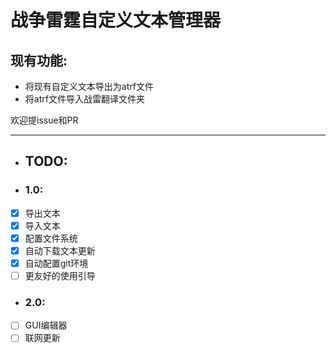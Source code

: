 # 战争雷霆自定义文本管理器

## 现有功能: 
+ 将现有自定义文本导出为atrf文件
+ 将atrf文件导入战雷翻译文件夹

欢迎提issue和PR

---
+ ## TODO: 
+ ### 1.0: 
+ [x] 导出文本
+ [x] 导入文本
+ [x] 配置文件系统
+ [x] 自动下载文本更新
+ [x] 自动配置git环境
+ [ ] 更友好的使用引导

+ ### 2.0: 
+ [ ] GUI编辑器
+ [ ] 联网更新